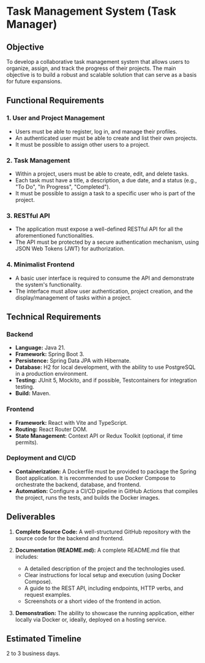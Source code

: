 # Task Management System (Task Manager)

## Objective

To develop a collaborative task management system that allows users to organize, assign, and track the progress of their projects. The main objective is to build a robust and scalable solution that can serve as a basis for future expansions.

## Functional Requirements

### 1. User and Project Management
- Users must be able to register, log in, and manage their profiles.
- An authenticated user must be able to create and list their own projects.
- It must be possible to assign other users to a project.

### 2. Task Management
- Within a project, users must be able to create, edit, and delete tasks.
- Each task must have a title, a description, a due date, and a status (e.g., "To Do", "In Progress", "Completed").
- It must be possible to assign a task to a specific user who is part of the project.

### 3. RESTful API
- The application must expose a well-defined RESTful API for all the aforementioned functionalities.
- The API must be protected by a secure authentication mechanism, using JSON Web Tokens (JWT) for authorization.

### 4. Minimalist Frontend
- A basic user interface is required to consume the API and demonstrate the system's functionality.
- The interface must allow user authentication, project creation, and the display/management of tasks within a project.

## Technical Requirements

### Backend
- **Language:** Java 21.
- **Framework:** Spring Boot 3.
- **Persistence:** Spring Data JPA with Hibernate.
- **Database:** H2 for local development, with the ability to use PostgreSQL in a production environment.
- **Testing:** JUnit 5, Mockito, and if possible, Testcontainers for integration testing.
- **Build:** Maven.

### Frontend
- **Framework:** React with Vite and TypeScript.
- **Routing:** React Router DOM.
- **State Management:** Context API or Redux Toolkit (optional, if time permits).

### Deployment and CI/CD
- **Containerization:** A Dockerfile must be provided to package the Spring Boot application. It is recommended to use Docker Compose to orchestrate the backend, database, and frontend.
- **Automation:** Configure a CI/CD pipeline in GitHub Actions that compiles the project, runs the tests, and builds the Docker images.

## Deliverables

1.  **Complete Source Code:** A well-structured GitHub repository with the source code for the backend and frontend.

2.  **Documentation (README.md):** A complete README.md file that includes:
    - A detailed description of the project and the technologies used.
    - Clear instructions for local setup and execution (using Docker Compose).
    - A guide to the REST API, including endpoints, HTTP verbs, and request examples.
    - Screenshots or a short video of the frontend in action.

3.  **Demonstration:** The ability to showcase the running application, either locally via Docker or, ideally, deployed on a hosting service.

## Estimated Timeline

2 to 3 business days.